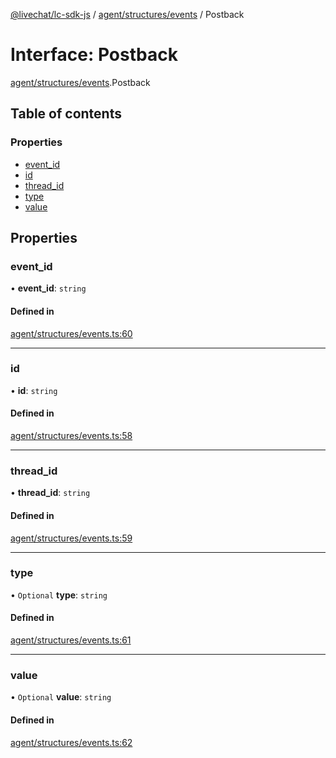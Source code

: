 [@livechat/lc-sdk-js](../README.md) / [agent/structures/events](../modules/agent_structures_events.md) / Postback

# Interface: Postback

[agent/structures/events](../modules/agent_structures_events.md).Postback

## Table of contents

### Properties

- [event\_id](agent_structures_events.Postback.md#event_id)
- [id](agent_structures_events.Postback.md#id)
- [thread\_id](agent_structures_events.Postback.md#thread_id)
- [type](agent_structures_events.Postback.md#type)
- [value](agent_structures_events.Postback.md#value)

## Properties

### event\_id

• **event\_id**: `string`

#### Defined in

[agent/structures/events.ts:60](https://github.com/livechat/lc-sdk-js/blob/a63b0a6/src/agent/structures/events.ts#L60)

___

### id

• **id**: `string`

#### Defined in

[agent/structures/events.ts:58](https://github.com/livechat/lc-sdk-js/blob/a63b0a6/src/agent/structures/events.ts#L58)

___

### thread\_id

• **thread\_id**: `string`

#### Defined in

[agent/structures/events.ts:59](https://github.com/livechat/lc-sdk-js/blob/a63b0a6/src/agent/structures/events.ts#L59)

___

### type

• `Optional` **type**: `string`

#### Defined in

[agent/structures/events.ts:61](https://github.com/livechat/lc-sdk-js/blob/a63b0a6/src/agent/structures/events.ts#L61)

___

### value

• `Optional` **value**: `string`

#### Defined in

[agent/structures/events.ts:62](https://github.com/livechat/lc-sdk-js/blob/a63b0a6/src/agent/structures/events.ts#L62)
